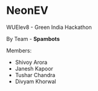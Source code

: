# NeonEV
WUElev8 - Green India Hackathon 

By Team - **Spambots**

Members:
* Shivoy Arora
* Janesh Kapoor
* Tushar Chandra
* Divyam Khorwal
